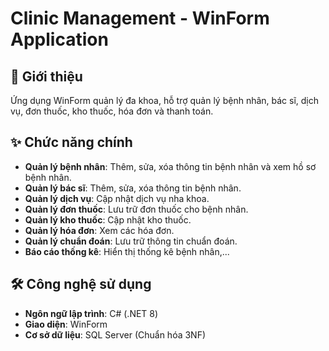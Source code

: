 # Clinic Management - WinForm Application  

## 🏥 Giới thiệu  
Ứng dụng WinForm quản lý đa khoa, hỗ trợ quản lý bệnh nhân, bác sĩ, dịch vụ, đơn thuốc, kho thuốc, hóa đơn và thanh toán.  

## ✨ Chức năng chính  
- **Quản lý bệnh nhân**: Thêm, sửa, xóa thông tin bệnh nhân và xem hồ sơ bệnh nhân.  
- **Quản lý bác sĩ**: Thêm, sửa, xóa thông tin bệnh nhân.  
- **Quản lý dịch vụ**: Cập nhật dịch vụ nha khoa.  
- **Quản lý đơn thuốc**: Lưu trữ đơn thuốc cho bệnh nhân.  
- **Quản lý kho thuốc**: Cập nhật kho thuốc.  
- **Quản lý hóa đơn**: Xem các hóa đơn.  
- **Quản lý chuẩn đoán**: Lưu trữ thông tin chuẩn đoán.  
- **Báo cáo thống kê**: Hiển thị thống kê bệnh nhân,...  

## 🛠️ Công nghệ sử dụng  
- **Ngôn ngữ lập trình**: C# (.NET 8)  
- **Giao diện**: WinForm  
- **Cơ sở dữ liệu**: SQL Server (Chuẩn hóa 3NF)  

